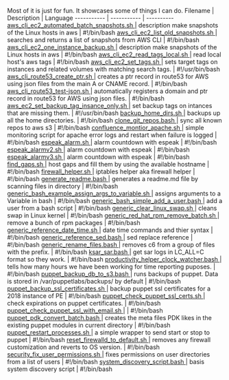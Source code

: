 Most of it is just for fun. 
  It showcases some of things I can do.
  Filename | Description | Language
  ----------- | ----------- | ----------
<a href="https://github.com/zeekus/bash/blob/master/aws_cli_ec2_automated_batch_snapshots.sh"> aws_cli_ec2_automated_batch_snapshots.sh </a>   |  description make snapshots of the Linux hosts in aws | #!/bin/bash 
<a href="https://github.com/zeekus/bash/blob/master/aws_cli_ec2_list_old_snapshots.sh"> aws_cli_ec2_list_old_snapshots.sh </a>   |   searches and returns a list of snapshots from AWS CLI | #!/bin/bash 
<a href="https://github.com/zeekus/bash/blob/master/aws_cli_ec2_one_instance_backup.sh"> aws_cli_ec2_one_instance_backup.sh </a>   |  description make snapshots of the Linux hosts in aws | #!/bin/bash 
<a href="https://github.com/zeekus/bash/blob/master/aws_cli_ec2_read_tags_local.sh"> aws_cli_ec2_read_tags_local.sh </a>   |   read local host's aws tags | #!/bin/bash 
<a href="https://github.com/zeekus/bash/blob/master/aws_cli_ec2_set_tags.sh"> aws_cli_ec2_set_tags.sh </a>   |   sets target tags on instances and related volumes with matching search tags. | #!/usr/bin/bash 
<a href="https://github.com/zeekus/bash/blob/master/aws_cli_route53_create_ptr.sh"> aws_cli_route53_create_ptr.sh </a>   |   creates a ptr record in route53 for AWS using json files from the main A or CNAME record. | #!/bin/bash 
<a href="https://github.com/zeekus/bash/blob/master/aws_cli_route53_test-json.sh"> aws_cli_route53_test-json.sh </a>   |   automatically registers a domain and ptr record in route53 for AWS using json files. | #!/bin/bash 
<a href="https://github.com/zeekus/bash/blob/master/aws_ec2_set_backup_tag_insance_only.sh"> aws_ec2_set_backup_tag_insance_only.sh </a>   |   set backup tags on intances that are missing them. | #!/usr/bin/bash 
<a href="https://github.com/zeekus/bash/blob/master/backup_home_dirs.sh"> backup_home_dirs.sh </a>   |   backups up all the home directories. | #!/bin/bash 
<a href="https://github.com/zeekus/bash/blob/master/clone_git_repos.bash"> clone_git_repos.bash </a>   |   sync all known repos to aws s3 | #!/bin/bash 
<a href="https://github.com/zeekus/bash/blob/master/confluence_montior_apache.sh"> confluence_montior_apache.sh </a>   |   simple monitoring script for apache error logs and restart when failure is logged | #!/bin/bash 
<a href="https://github.com/zeekus/bash/blob/master/espeak_alarm.sh"> espeak_alarm.sh </a>   |   alarm countdown with espeak | #!/bin/bash 
<a href="https://github.com/zeekus/bash/blob/master/espeak_alarmv2.sh"> espeak_alarmv2.sh </a>   |   alarm countdown with espeak | #!/bin/bash 
<a href="https://github.com/zeekus/bash/blob/master/espeak_alarmv3.sh"> espeak_alarmv3.sh </a>   |   alarm countdown with espeak | #!/bin/bash 
<a href="https://github.com/zeekus/bash/blob/master/find_gaps.sh"> find_gaps.sh </a>   |   host gaps and fill them by using the available hostname | #!/bin/bash 
<a href="https://github.com/zeekus/bash/blob/master/firewall_helper.sh"> firewall_helper.sh </a>   |   iptables helper aka firewall helper | #!/bin/bash 
<a href="https://github.com/zeekus/bash/blob/master/generate_readme.bash"> generate_readme.bash </a>   |   generates a readme.md file by scanning files in directory | #!/bin/bash 
<a href="https://github.com/zeekus/bash/blob/master/generic_bash_example_assign_args_to_variable.sh"> generic_bash_example_assign_args_to_variable.sh </a>   |   assigns arguments to a Variable in bash | #!/bin/bash 
<a href="https://github.com/zeekus/bash/blob/master/generic_bash_simple_add_a_user.bash"> generic_bash_simple_add_a_user.bash </a>   |   add a user from a bash script | #!/bin/bash 
<a href="https://github.com/zeekus/bash/blob/master/generic_clear_linux_swap.sh"> generic_clear_linux_swap.sh </a>   |   cleans swap in Linux kernel | #!/bin/bash 
<a href="https://github.com/zeekus/bash/blob/master/generic_red_hat_rpm_remove_batch.sh"> generic_red_hat_rpm_remove_batch.sh </a>   |   remove a bunch of rpm packages | #!/bin/bash 
<a href="https://github.com/zeekus/bash/blob/master/generic_reference_date_time.sh"> generic_reference_date_time.sh </a>   |   date time commands and thier syntax | #!/bin/bash 
<a href="https://github.com/zeekus/bash/blob/master/generic_reference_sed.bash"> generic_reference_sed.bash </a>   |   sed replace reference | #!/bin/bash 
<a href="https://github.com/zeekus/bash/blob/master/generic_rename_files.bash"> generic_rename_files.bash </a>   |   removes c6 from a group of files with the prefix. | #!/bin/bash 
<a href="https://github.com/zeekus/bash/blob/master/ksar_sar.bash"> ksar_sar.bash </a>   |   get sar logs in LC_ALL=C format so they work. | #!/bin/bash 
<a href="https://github.com/zeekus/bash/blob/master/productivity_helper_clock_watcher.bash"> productivity_helper_clock_watcher.bash </a>   |   tells how many hours we have been working for time reporting puposes. | #!/bin/bash 
<a href="https://github.com/zeekus/bash/blob/master/puppet_backup_db_to_s3.bash"> puppet_backup_db_to_s3.bash </a>   |   runs backups of puppet. Data is stored in /var/puppetlabs/backups/ by default | #!/bin/bash 
<a href="https://github.com/zeekus/bash/blob/master/puppet_backup_ssl_certificates.sh"> puppet_backup_ssl_certificates.sh </a>   |   backup puppet ssl certificates for a 2018 instance of PE | #!/bin/bash 
<a href="https://github.com/zeekus/bash/blob/master/puppet_check_puppet_ssl_certs.sh"> puppet_check_puppet_ssl_certs.sh </a>   |   check expirations on puppet certificates. | #!/bin/bash 
<a href="https://github.com/zeekus/bash/blob/master/puppet_check_puppet_ssl_with_email.sh"> puppet_check_puppet_ssl_with_email.sh </a>   |   | #!/bin/bash 
<a href="https://github.com/zeekus/bash/blob/master/puppet_pdk_convert_batch.bash"> puppet_pdk_convert_batch.bash </a>   |   creates the meta files PDK likes in the existing puppet modules in current directory | #!/bin/bash 
<a href="https://github.com/zeekus/bash/blob/master/puppet_restart_processes.sh"> puppet_restart_processes.sh </a>   |   a simple wrapper to send start or stop to puppet | #!/bin/bash 
<a href="https://github.com/zeekus/bash/blob/master/reset_firewalld_to_default.sh"> reset_firewalld_to_default.sh </a>   |   removes any firewall customization and reverts to OS version. | #!/bin/bash 
<a href="https://github.com/zeekus/bash/blob/master/security_fix_user_permissions.sh"> security_fix_user_permissions.sh </a>   |   fixes permissions on user directories from a list of users | #!/bin/bash 
<a href="https://github.com/zeekus/bash/blob/master/system_discovery_script.bash"> system_discovery_script.bash </a>   |   basis system discovery script | #!/bin/bash 
